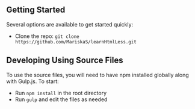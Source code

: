 ## Getting Started

Several options are available to get started quickly:
* Clone the repo: `git clone https://github.com/MariskaS/learnHtmlLess.git`

## Developing Using Source Files

To use the source files, you will need to have npm installed globally along with Gulp.js. To start:
* Run `npm install` in the root directory
* Run `gulp` and edit the files as needed
